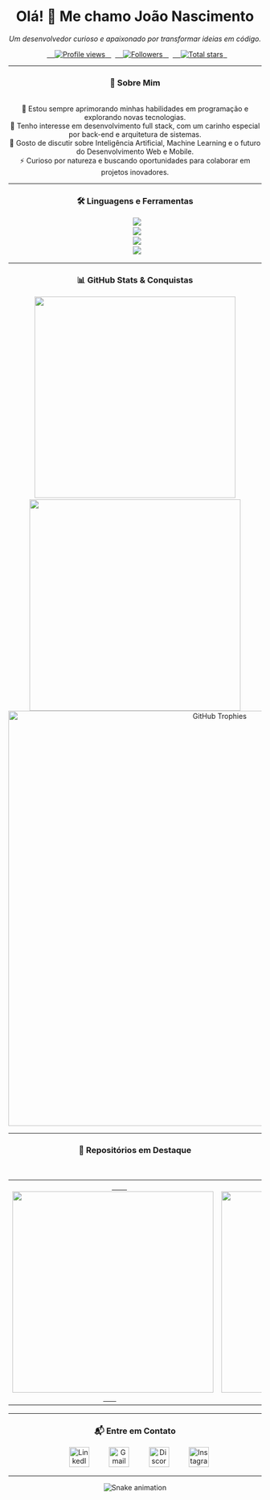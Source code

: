 <h1 align="center">Olá! 👋 Me chamo João Nascimento</h1>
<p align="center"><em>Um desenvolvedor curioso e apaixonado por transformar ideias em código.</em></p>

<div align="center">
  <a href="https://github.com/JoaoNascimento1802">
    <img src="https://komarev.com/ghpvc/?username=JoaoNascimento1802&label=Profile%20Views&color=318CE7&style=for-the-badge" alt="Profile views"/>
  </a>
  <a href="https://github.com/JoaoNascimento1802?tab=followers">
    <img src="https://custom-icon-badges.herokuapp.com/github/followers/JoaoNascimento1802?color=318CE7&label=Followers&style=for-the-badge&logo=person-add&logoColor=white" alt="Followers"/>
  </a>
  <a href="https://api.github-star-counter.workers.dev/user/JoaoNascimento1802">
    <img src="https://custom-icon-badges.herokuapp.com/badge/dynamic/json?logo=star&color=318CE7&label=Stars&style=for-the-badge&query=%24.stars&url=https://api.github-star-counter.workers.dev/user/JoaoNascimento1802" alt="Total stars"/>
  </a>
</div>

---

### <p align="center">💫 Sobre Mim</p>
<p align="center">
  <br>
  🌱 Estou sempre aprimorando minhas habilidades em programação e explorando novas tecnologias.
  <br>
  🔭 Tenho interesse em desenvolvimento full stack, com um carinho especial por back-end e arquitetura de sistemas.
  <br>
  💬 Gosto de discutir sobre Inteligência Artificial, Machine Learning e o futuro do Desenvolvimento Web e Mobile.
  <br>
  ⚡ Curioso por natureza e buscando oportunidades para colaborar em projetos inovadores.
</p>

---

### <p align="center">🛠️ Linguagens e Ferramentas</p>
<div align="center">
  <img src="https://skillicons.dev/icons?i=c,cpp,cs,java,python,javascript" /><br>
  <img src="https://skillicons.dev/icons?i=mysql,bash,vim,htmx,html,css" /><br>
  <img src="https://skillicons.dev/icons?i=bootstrap,nodejs,arduino,kali,ubuntu,github" /><br>
  <img src="https://skillicons.dev/icons?i=git,vscode,pycharm,figma,notion,linux" />
</div>

---

### <p align="center">📊 GitHub Stats & Conquistas</p>
<div align="center">
  <img width="400" src="https://github-readme-stats.vercel.app/api?username=JoaoNascimento1802&count_private=true&show_icons=true&theme=synthwave&rank_icon=github&border_radius=10"/>
  <img width="420" src="https://github-readme-stats.vercel.app/api/top-langs/?username=JoaoNascimento1802&theme=synthwave&hide_border=false&include_all_commits=false&count_private=false&layout=compact" />
  <br>
  <img width="825" src="https://github-profile-trophy.vercel.app/?username=JoaoNascimento1802&theme=synthwave&row=1&column=7&margin-w=15&margin-h=15" alt="GitHub Trophies" />
</div>

---

### <p align="center">🚀 Repositórios em Destaque</p>
<table align="center" style="border: none; box-shadow: none;">
  <tr align="center">
    <td align="center">
      <a href="https://github.com/JoaoNascimento1802/Projeto-Integrador">
        <img width="400" src="https://github-readme-stats.vercel.app/api/pin/?username=JoaoNascimento1802&repo=Projeto-Integrador&theme=synthwave" />
      </a>
    </td>
    <td align="center">
      <a href="https://github.com/JoaoNascimento1802/Api-Rawg-React">
        <img width="400" src="https://github-readme-stats.vercel.app/api/pin/?username=JoaoNascimento1802&repo=Api-Rawg-React&theme=synthwave" />
      </a>
    </td>
  </tr>
</table>

---

### <p align="center">📬 Entre em Contato</p>
<p align="center"> 
  <a href="https://www.linkedin.com/in/joaonascimento1802"><img width="40px" alt="LinkedIn" title="LinkedIn" src="https://i.imgur.com/OXZM1L6.png"/></a>
  &#8287;&#8287;&#8287;&#8287;
  <a href="mailto:joao.emanuel.pn@gmail.com"><img width="40px" alt="Gmail" title="Gmail" src="https://i.imgur.com/mVm29vK.png"/></a>
  &#8287;&#8287;&#8287;&#8287;
  <a href="https://discord.gg/938948899249467532"><img width="40px" alt="Discord" title="Discord" src="https://i.imgur.com/OViZO8J.png"/></a>
  &#8287;&#8287;&#8287;&#8287;
  <a href="https://www.instagram.com/_emanuelnasc"><img width="40px" alt="Instagram" title="Instagram" src="https://i.imgur.com/qiXu7b2.png"/></a>
</p>

---

<div align="center">
  <img src="https://github.com/JoaoNascimento1802/JoaoNascimento1802/blob/output/github-contribution-grid-snake.svg" alt="Snake animation">
</div>
